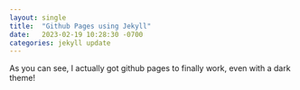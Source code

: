 ```yaml
---
layout: single
title:  "Github Pages using Jekyll"
date:   2023-02-19 10:28:30 -0700
categories: jekyll update
---
```

As you can see, I actually got github pages to finally work, even with a dark theme! 